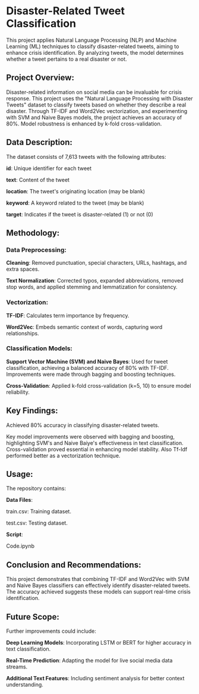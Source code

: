 # Disaster-Related Tweet Classification

This project applies Natural Language Processing (NLP) and Machine Learning (ML) techniques to classify disaster-related tweets, aiming to enhance crisis identification. By analyzing tweets, the model determines whether a tweet pertains to a real disaster or not.

## Project Overview:

Disaster-related information on social media can be invaluable for crisis response. This project uses the "Natural Language Processing with Disaster Tweets" dataset to classify tweets based on whether they describe a real disaster. Through TF-IDF and Word2Vec vectorization, and experimenting with SVM and Naive Bayes models, the project achieves an accuracy of 80%. Model robustness is enhanced by k-fold cross-validation.

## Data Description:

The dataset consists of 7,613 tweets with the following attributes:

__id__: Unique identifier for each tweet

__text__: Content of the tweet

__location__: The tweet's originating location (may be blank)

__keyword__: A keyword related to the tweet (may be blank)

__target__: Indicates if the tweet is disaster-related (1) or not (0)

## Methodology:

### Data Preprocessing:

__Cleaning__: Removed punctuation, special characters, URLs, hashtags, and extra spaces.

__Text Normalization__: Corrected typos, expanded abbreviations, removed stop words, and applied stemming and lemmatization for consistency.

### Vectorization:

__TF-IDF__: Calculates term importance by frequency.

__Word2Vec__: Embeds semantic context of words, capturing word relationships.

### Classification Models:

__Support Vector Machine (SVM) and Naive Bayes__: Used for tweet classification, achieving a balanced accuracy of 80% with TF-IDF. Improvements were made through bagging and boosting techniques.

__Cross-Validation__: Applied k-fold cross-validation (k=5, 10) to ensure model reliability.

## Key Findings:

Achieved 80% accuracy in classifying disaster-related tweets.

Key model improvements were observed with bagging and boosting, highlighting SVM's and Naive Baiye's effectiveness in text classification. Cross-validation proved essential in enhancing model stability. Also Tf-Idf performed better as a vectorization technique.

## Usage:

The repository contains:

__Data Files__:

train.csv: Training dataset.

test.csv: Testing dataset.

__Script__:

Code.ipynb


## Conclusion and Recommendations:

This project demonstrates that combining TF-IDF and Word2Vec with SVM and Naive Bayes classifiers can effectively identify disaster-related tweets. The accuracy achieved suggests these models can support real-time crisis identification.

## Future Scope:

Further improvements could include:

__Deep Learning Models__: Incorporating LSTM or BERT for higher accuracy in text classification.

__Real-Time Prediction__: Adapting the model for live social media data streams.

__Additional Text Features__: Including sentiment analysis for better context understanding.
